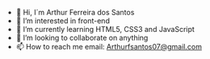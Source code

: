 - 👋 Hi, I´m Arthur Ferreira dos Santos
- 👀 I’m interested in front-end
- 🌱 I’m currently learning HTML5, CSS3 and JavaScript
- 💞️ I’m looking to collaborate on anything
- 📫 How to reach me email: Arthurfsantos07@gmail.com

<!---
arthurferreirasantos/arthurferreirasantos is a ✨ special ✨ repository because its `README.md` (this file) appears on your GitHub profile.
You can click the Preview link to take a look at your changes.
--->
